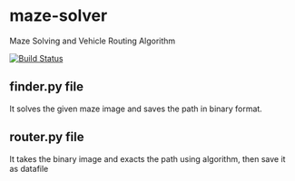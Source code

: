 # maze-solver
Maze Solving and Vehicle Routing Algorithm

[![Build Status](https://travis-ci.com/ieee-uv-project/maze-solver.svg?branch=master)](https://travis-ci.com/ieee-uv-project/maze-solver)

## finder.py file
It solves the given maze image and saves the path in binary format.

## router.py file
It takes the binary image and exacts the path using algorithm, then save it as datafile
